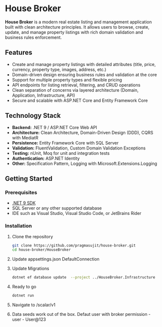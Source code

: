 # House Broker

**House Broker** is a modern real estate listing and management application built with clean architecture principles. It allows users to browse, create, update, and manage property listings with rich domain validation and business rules enforcement.

## Features

- Create and manage property listings with detailed attributes (title, price, currency, property type, images, address, etc.)
- Domain-driven design ensuring business rules and validation at the core
- Support for multiple property types and flexible pricing
- API endpoints for listing retrieval, filtering, and CRUD operations
- Clean separation of concerns via layered architecture (Domain, Application, Infrastructure, API)
- Secure and scalable with ASP.NET Core and Entity Framework Core

## Technology Stack

- **Backend:** .NET 9 / ASP.NET Core Web API
- **Architecture:** Clean Architecture, Domain-Driven Design (DDD), CQRS with MediatR
- **Persistence:** Entity Framework Core with SQL Server
- **Validation:** FluentValidation, Custom Domain Validation Exceptions
- **Testing:** nUnit, Moq for unit and integration tests
- **Authentication:** ASP.NET Identity
- **Other:** Specification Pattern, Logging with Microsoft.Extensions.Logging

## Getting Started

### Prerequisites

- [.NET 9 SDK](https://dotnet.microsoft.com/en-us/download/dotnet/9.0)
- SQL Server or any other supported database
- IDE such as Visual Studio, Visual Studio Code, or JetBrains Rider

### Installation

1. Clone the repository

   ```bash
   git clone https://github.com/pragmasujit/house-broker.git
   cd house-broker/HouseBroker
2. Update appsettings.json DefaultConnection
3. Update Migrations
   ```bash
   dotnet ef database update  --project ../HouseBroker.Infrastructure

4. Ready to go
   ```bash
   dotnet run
5. Navigate to /scalar/v1
6. Data seeds work out of the box. Defaut user with broker permission - user - User@123
